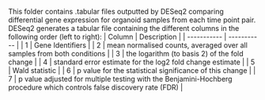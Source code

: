 This folder contains .tabular files outputted by DESeq2 comparing differential gene expression for organoid samples from each time point pair.
DESeq2 generates a tabular file containing the different columns in the following order (left to right):
| Column      | Description |
| ----------- | ----------- |
| 1   | Gene Identifiers       |
| 2   | mean normalised counts, averaged over all samples from both conditions        |
| 3   | the logarithm (to basis 2) of the fold change      |
| 4   | standard error estimate for the log2 fold change estimate        |
| 5   | Wald statistic       |
| 6   | p value for the statistical significance of this change        |
| 7   | p value adjusted for multiple testing with the Benjamini-Hochberg procedure which controls false discovery rate (FDR)        |
